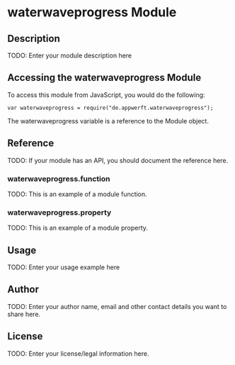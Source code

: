 # waterwaveprogress Module

## Description

TODO: Enter your module description here

## Accessing the waterwaveprogress Module

To access this module from JavaScript, you would do the following:

    var waterwaveprogress = require("de.appwerft.waterwaveprogress");

The waterwaveprogress variable is a reference to the Module object.

## Reference

TODO: If your module has an API, you should document
the reference here.

### waterwaveprogress.function

TODO: This is an example of a module function.

### waterwaveprogress.property

TODO: This is an example of a module property.

## Usage

TODO: Enter your usage example here

## Author

TODO: Enter your author name, email and other contact
details you want to share here.

## License

TODO: Enter your license/legal information here.
